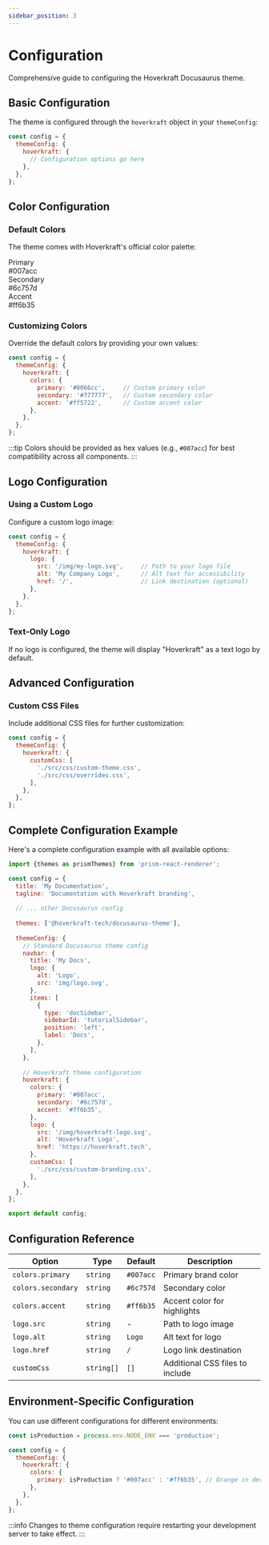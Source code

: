 ```yaml
---
sidebar_position: 3
---
```


# Configuration

Comprehensive guide to configuring the Hoverkraft Docusaurus theme.

## Basic Configuration

The theme is configured through the `hoverkraft` object in your `themeConfig`:

```javascript title="docusaurus.config.js"
const config = {
  themeConfig: {
    hoverkraft: {
      // Configuration options go here
    },
  },
};
```

## Color Configuration

### Default Colors

The theme comes with Hoverkraft's official color palette:

<div className="color-demo">
  <div className="color-swatch color-swatch--primary">Primary<br/>#007acc</div>
  <div className="color-swatch color-swatch--secondary">Secondary<br/>#6c757d</div>
  <div className="color-swatch color-swatch--accent">Accent<br/>#ff6b35</div>
</div>

### Customizing Colors

Override the default colors by providing your own values:

```javascript title="docusaurus.config.js"
const config = {
  themeConfig: {
    hoverkraft: {
      colors: {
        primary: '#0066cc',     // Custom primary color
        secondary: '#777777',   // Custom secondary color
        accent: '#ff5722',      // Custom accent color
      },
    },
  },
};
```

:::tip
Colors should be provided as hex values (e.g., `#007acc`) for best compatibility across all components.
:::

## Logo Configuration

### Using a Custom Logo

Configure a custom logo image:

```javascript title="docusaurus.config.js"
const config = {
  themeConfig: {
    hoverkraft: {
      logo: {
        src: '/img/my-logo.svg',     // Path to your logo file
        alt: 'My Company Logo',      // Alt text for accessibility
        href: '/',                   // Link destination (optional)
      },
    },
  },
};
```

### Text-Only Logo

If no logo is configured, the theme will display "Hoverkraft" as a text logo by default.

## Advanced Configuration

### Custom CSS Files

Include additional CSS files for further customization:

```javascript title="docusaurus.config.js"
const config = {
  themeConfig: {
    hoverkraft: {
      customCss: [
        './src/css/custom-theme.css',
        './src/css/overrides.css',
      ],
    },
  },
};
```

## Complete Configuration Example

Here's a complete configuration example with all available options:

```javascript title="docusaurus.config.js"
import {themes as prismThemes} from 'prism-react-renderer';

const config = {
  title: 'My Documentation',
  tagline: 'Documentation with Hoverkraft branding',
  
  // ... other Docusaurus config
  
  themes: ['@hoverkraft-tech/docusaurus-theme'],
  
  themeConfig: {
    // Standard Docusaurus theme config
    navbar: {
      title: 'My Docs',
      logo: {
        alt: 'Logo',
        src: 'img/logo.svg',
      },
      items: [
        {
          type: 'docSidebar',
          sidebarId: 'tutorialSidebar',
          position: 'left',
          label: 'Docs',
        },
      ],
    },
    
    // Hoverkraft theme configuration
    hoverkraft: {
      colors: {
        primary: '#007acc',
        secondary: '#6c757d',
        accent: '#ff6b35',
      },
      logo: {
        src: '/img/hoverkraft-logo.svg',
        alt: 'Hoverkraft Logo',
        href: 'https://hoverkraft.tech',
      },
      customCss: [
        './src/css/custom-branding.css',
      ],
    },
  },
};

export default config;
```

## Configuration Reference

| Option | Type | Default | Description |
|--------|------|---------|-------------|
| `colors.primary` | `string` | `#007acc` | Primary brand color |
| `colors.secondary` | `string` | `#6c757d` | Secondary color |
| `colors.accent` | `string` | `#ff6b35` | Accent color for highlights |
| `logo.src` | `string` | - | Path to logo image |
| `logo.alt` | `string` | `Logo` | Alt text for logo |
| `logo.href` | `string` | `/` | Logo link destination |
| `customCss` | `string[]` | `[]` | Additional CSS files to include |

## Environment-Specific Configuration

You can use different configurations for different environments:

```javascript title="docusaurus.config.js"
const isProduction = process.env.NODE_ENV === 'production';

const config = {
  themeConfig: {
    hoverkraft: {
      colors: {
        primary: isProduction ? '#007acc' : '#ff6b35', // Orange in dev
      },
    },
  },
};
```

:::info
Changes to theme configuration require restarting your development server to take effect.
:::